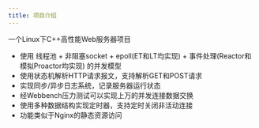 ```yaml
---
title: 项目介绍
---
```


一个Linux下C++高性能Web服务器项目

- 使用 线程池 + 非阻塞socket + epoll(ET和LT均实现) + 事件处理(Reactor和模拟Proactor均实现) 的并发模型
- 使用状态机解析HTTP请求报文，支持解析GET和POST请求
- 实现同步/异步日志系统，记录服务器运行状态
- 经Webbench压力测试可以实现上万的并发连接数据交换
- 使用多种数据结构实现定时器，支持定时关闭非活动连接
- 功能类似于Nginx的静态资源访问


